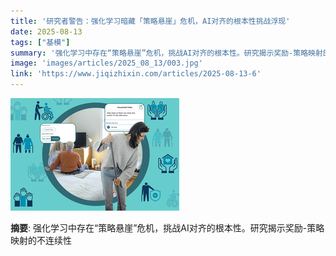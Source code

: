 ```yaml
---
title: '研究者警告：强化学习暗藏「策略悬崖」危机，AI对齐的根本性挑战浮现'
date: 2025-08-13
tags: ["基模"]
summary: '强化学习中存在“策略悬崖”危机，挑战AI对齐的根本性。研究揭示奖励-策略映射的不连续性'
image: 'images/articles/2025_08_13/003.jpg'
link: 'https://www.jiqizhixin.com/articles/2025-08-13-6'
---
```

![研究者警告：强化学习暗藏「策略悬崖」危机，AI对齐的根本性挑战浮现](images/articles/2025_08_13/003.jpg)

**摘要**: 强化学习中存在“策略悬崖”危机，挑战AI对齐的根本性。研究揭示奖励-策略映射的不连续性
